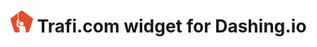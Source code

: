 ![Trafi logo](trafi.png) Trafi.com widget for Dashing.io
========================================================
